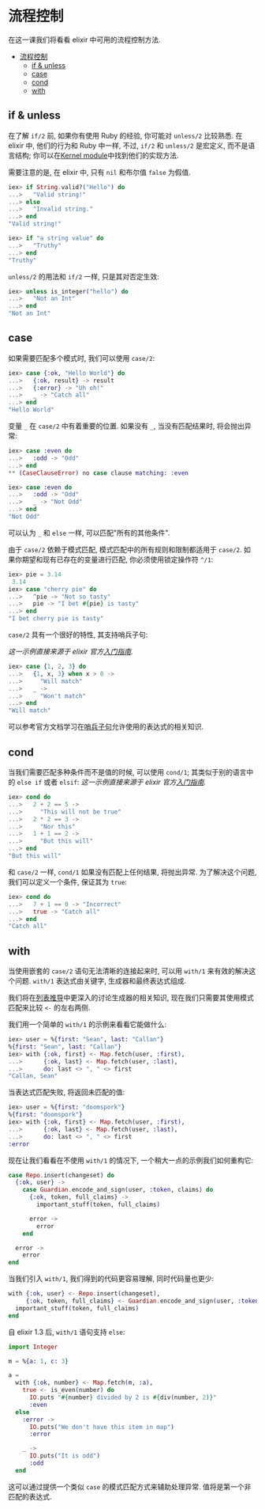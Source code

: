 # 流程控制
在这一课我们将看看 elixir 中可用的流程控制方法.

<!-- TOC -->

- [流程控制](#%E6%B5%81%E7%A8%8B%E6%8E%A7%E5%88%B6)
    - [if & unless](#if-unless)
    - [case](#case)
    - [cond](#cond)
    - [with](#with)

<!-- /TOC -->

## if & unless
在了解 `if/2` 前, 如果你有使用 Ruby 的经验, 你可能对 `unless/2` 比较熟悉. 在 elixir 中, 他们的行为和 Ruby 中一样, 不过, `if/2` 和 `unless/2` 是宏定义, 而不是语言结构; 你可以在[Kernel module](https://hexdocs.pm/elixir/Kernel.html)中找到他们的实现方法.

需要注意的是, 在 elixir 中, 只有 `nil` 和布尔值 `false` 为假值.
```elixir
iex> if String.valid?("Hello") do
...>   "Valid string!"
...> else
...>   "Invalid string."
...> end
"Valid string!"

iex> if "a string value" do
...>   "Truthy"
...> end
"Truthy"
```

`unless/2` 的用法和 `if/2` 一样, 只是其对否定生效:
```elixir
iex> unless is_integer("hello") do
...>   "Not an Int"
...> end
"Not an Int"
```

## case
如果需要匹配多个模式时, 我们可以使用 `case/2`:
```elixir
iex> case {:ok, "Hello World"} do
...>   {:ok, result} -> result
...>   {:error} -> "Uh oh!"
...>   _ -> "Catch all"
...> end
"Hello World"
```

变量 `_` 在 `case/2` 中有着重要的位置. 如果没有 `_`, 当没有匹配结果时, 将会抛出异常:
```elixir
iex> case :even do
...>   :odd -> "Odd"
...> end
** (CaseClauseError) no case clause matching: :even

iex> case :even do
...>   :odd -> "Odd"
...>   _ -> "Not Odd"
...> end
"Not Odd"
```

可以认为 `_` 和 `else` 一样, 可以匹配"所有的其他条件".

由于 `case/2` 依赖于模式匹配, 模式匹配中的所有规则和限制都适用于 `case/2`. 如果你期望和现有已存在的变量进行匹配, 你必须使用锁定操作符 `^/1`:
```elixir
iex> pie = 3.14
 3.14
iex> case "cherry pie" do
...>   ^pie -> "Not so tasty"
...>   pie -> "I bet #{pie} is tasty"
...> end
"I bet cherry pie is tasty"
```

`case/2` 具有一个很好的特性, 其支持哨兵子句:

_这一示例直接来源于 elixir 官方[入门指南](https://elixir-lang.org/getting-started/case-cond-and-if.html#case)._
```elixir
iex> case {1, 2, 3} do
...>   {1, x, 3} when x > 0 ->
...>     "Will match"
...>   _ ->
...>     "Won't match"
...> end
"Will match"
```

可以参考官方文档学习在[哨兵子句](https://hexdocs.pm/elixir/master/guards.html)允许使用的表达式的相关知识.

## cond
当我们需要匹配多种条件而不是值的时候, 可以使用 `cond/1`; 其类似于别的语言中的 `else if` 或者 `elsif`:
_这一示例直接来源于 elixir 官方[入门指南](https://elixir-lang.org/getting-started/case-cond-and-if.html#cond)._
```elixir
iex> cond do
...>   2 + 2 == 5 ->
...>     "This will not be true"
...>   2 * 2 == 3 ->
...>     "Nor this"
...>   1 + 1 == 2 ->
...>     "But this will"
...> end
"But this will"
```

和 `case/2` 一样, `cond/1` 如果没有匹配上任何结果, 将抛出异常. 为了解决这个问题, 我们可以定义一个条件, 保证其为 `true`:
```elixir
iex> cond do
...>   7 + 1 == 0 -> "Incorrect"
...>   true -> "Catch all"
...> end
"Catch all"
```

## with
当使用嵌套的 `case/2` 语句无法清晰的连接起来时, 可以用 `with/1` 来有效的解决这个问题. `with/1` 表达式由关键字, 生成器和最终表达式组成.

我们将在[列表推导](https://elixirschool.com/en/lessons/basics/comprehensions/)中更深入的讨论生成器的相关知识, 现在我们只需要其使用模式匹配来比较 `<-` 的左右两侧.

我们用一个简单的 `with/1` 的示例来看看它能做什么:
```elixir
iex> user = %{first: "Sean", last: "Callan"}
%{first: "Sean", last: "Callan"}
iex> with {:ok, first} <- Map.fetch(user, :first),
...>      {:ok, last} <- Map.fetch(user, :last),
...>      do: last <> ", " <> first
"Callan, Sean"
```

当表达式匹配失败, 将返回未匹配的值:
```elixir
iex> user = %{first: "doomspork"}
%{first: "doomspork"}
iex> with {:ok, first} <- Map.fetch(user, :first),
...>      {:ok, last} <- Map.fetch(user, :last),
...>      do: last <> ", " <> first
:error
```

现在让我们看看在不使用 `with/1` 的情况下, 一个稍大一点的示例我们如何重构它:
```elixir
case Repo.insert(changeset) do
  {:ok, user} ->
    case Guardian.encode_and_sign(user, :token, claims) do
      {:ok, token, full_claims} ->
        important_stuff(token, full_claims)

      error ->
        error
    end

  error ->
    error
end
```

当我们引入 `with/1`, 我们得到的代码更容易理解, 同时代码量也更少:
```elixir
with {:ok, user} <- Repo.insert(changeset),
     {:ok, token, full_claims} <- Guardian.encode_and_sign(user, :token, claims) do
  important_stuff(token, full_claims)
end
```

自 elixir 1.3 后, `with/1` 语句支持 `else`:
```elixir
import Integer

m = %{a: 1, c: 3}

a =
  with {:ok, number} <- Map.fetch(m, :a),
    true <- is_even(number) do
      IO.puts "#{number} divided by 2 is #{div(number, 2)}"
      :even
  else
    :error ->
      IO.puts("We don't have this item in map")
      :error

    _ ->
      IO.puts("It is odd")
      :odd
  end
```

这可以通过提供一个类似 `case` 的模式匹配方式来辅助处理异常. 值将是第一个非匹配的表达式.